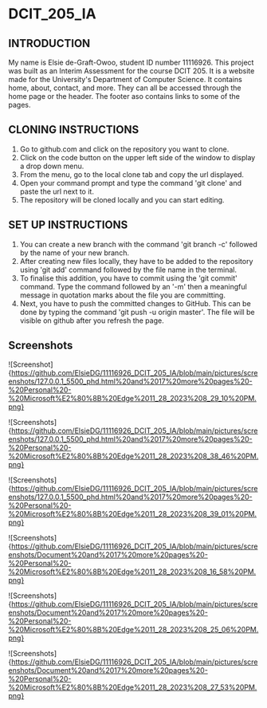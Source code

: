 # DCIT_205_IA

## INTRODUCTION

My name is Elsie de-Graft-Owoo, student ID number 11116926. This project was built as an Interim Assessment for the course DCIT 205. It is a website made for the University's Department of Computer Science. It contains home, about, contact, and more. They can all be accessed through the home page or the header. The footer aso contains links to some of the pages.

## CLONING INSTRUCTIONS 
1. Go to github.com and click on the repository you want to clone.
2. Click on the code button on the upper left side of the window to display a drop down menu.
3. From the menu, go to the local clone tab and copy the url displayed.
4. Open your command prompt and type the command 'git clone' and paste the url next to it.
5. The repository will be cloned locally and you can start editing.

## SET UP INSTRUCTIONS
1. You can create a new branch with the command 'git branch -c' followed by the name of your new branch.
2. After creating new files locally, they have to be added to the repository using 'git add' command followed by the file name in the terminal.
3. To finalise this addition, you have to commit using the 'git commit' command. Type the command followed by an '-m' then a meaningful message in quotation marks about the file you are committing.
4. Next, you have to push the committed changes to GitHub. This can be done by typing the command 'git push -u origin master'. The file will be visible on github after you refresh the page.

## Screenshots

![Screenshot]{https://github.com/ElsieDG/11116926_DCIT_205_IA/blob/main/pictures/screenshots/127.0.0.1_5500_phd.html%20and%2017%20more%20pages%20-%20Personal%20-%20Microsoft%E2%80%8B%20Edge%2011_28_2023%208_29_10%20PM.png}

![Screenshots]{https://github.com/ElsieDG/11116926_DCIT_205_IA/blob/main/pictures/screenshots/127.0.0.1_5500_phd.html%20and%2017%20more%20pages%20-%20Personal%20-%20Microsoft%E2%80%8B%20Edge%2011_28_2023%208_38_46%20PM.png}

![Screenshots]{https://github.com/ElsieDG/11116926_DCIT_205_IA/blob/main/pictures/screenshots/127.0.0.1_5500_phd.html%20and%2017%20more%20pages%20-%20Personal%20-%20Microsoft%E2%80%8B%20Edge%2011_28_2023%208_39_01%20PM.png}

![Screenshots]{https://github.com/ElsieDG/11116926_DCIT_205_IA/blob/main/pictures/screenshots/Document%20and%2017%20more%20pages%20-%20Personal%20-%20Microsoft%E2%80%8B%20Edge%2011_28_2023%208_16_58%20PM.png}

![Screenshots]{https://github.com/ElsieDG/11116926_DCIT_205_IA/blob/main/pictures/screenshots/Document%20and%2017%20more%20pages%20-%20Personal%20-%20Microsoft%E2%80%8B%20Edge%2011_28_2023%208_25_06%20PM.png}

![Screenshots]{https://github.com/ElsieDG/11116926_DCIT_205_IA/blob/main/pictures/screenshots/Document%20and%2017%20more%20pages%20-%20Personal%20-%20Microsoft%E2%80%8B%20Edge%2011_28_2023%208_27_53%20PM.png}

